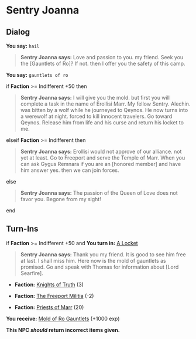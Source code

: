 # Sentry Joanna
## Dialog

**You say:** `hail`



>**Sentry Joanna says:** Love and passion to you. my friend.  Seek you the [Gauntlets of Ro]?  If not. then I offer you the safety of this camp.

**You say:** `gauntlets of ro`



if **Faction** >= Indifferent +50 then



>**Sentry Joanna says:** I will give you the mold. but first you will complete a task in the name of Erollisi Marr.  My fellow Sentry. Alechin. was bitten by a wolf while he journeyed to Qeynos.  He now turns into a werewolf at night. forced to kill innocent travelers.  Go toward Qeynos.  Release him from life and his curse and return his locket to me.


elseif **Faction** >= Indifferent then



>**Sentry Joanna says:** Erollisi would not approve of our alliance. not yet at least.  Go to Freeport and serve the Temple of Marr.  When you can ask Gygus Remnara if you are an [honored member] and have him answer yes. then we can join forces.


else



>**Sentry Joanna says:** The passion of the Queen of Love does not favor you. Begone from my sight!



end


## Turn-Ins




if **Faction** >= Indifferent +50 and  **You turn in:** [A Locket](/item/12312)


>**Sentry Joanna says:** Thank you my friend.  It is good to see him free at last.  I shall miss him.  Here now is the mold of gauntlets as promised. Go and speak with Thomas for information about [Lord Searfire].


* __Faction:__ [Knights of Truth](/faction/281) (3)


* __Faction:__ [The Freeport Militia](/faction/330) (-2)


* __Faction:__ [Priests of Marr](/faction/362) (20)


 **You receive:**  [Mold of Ro Gauntlets](/item/12302) (+1000 exp)

**This NPC *should* return incorrect items given.**






